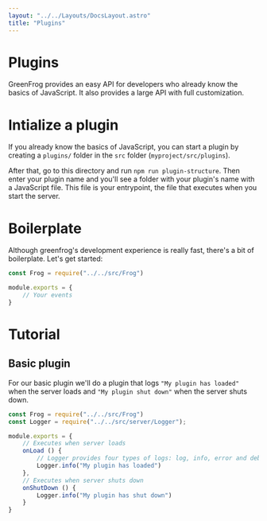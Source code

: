 ```yaml
---
layout: "../../Layouts/DocsLayout.astro"
title: "Plugins"
---
```


# Plugins

GreenFrog provides an easy API for developers who already know the basics of JavaScript. It also provides a large API with full customization.

# Intialize a plugin

If you already know the basics of JavaScript, you can start a plugin by creating a `plugins/` folder in the `src` folder (`myproject/src/plugins`).

After that, go to this directory and run `npm run plugin-structure`. Then enter your plugin name and you'll see a folder with your plugin's name with a JavaScript file. This file is your entrypoint, the file that executes when you start the server.

# Boilerplate

Although greenfrog's development experience is really fast, there's a bit of boilerplate. Let's get started:

```ts
const Frog = require("../../src/Frog")

module.exports = {
    // Your events
}
```

# Tutorial

## Basic plugin

For our basic plugin we'll do a plugin that logs `"My plugin has loaded"` when the server loads and `"My plugin shut down"` when the server shuts down.

```ts
const Frog = require("../../src/Frog")
const Logger = require("../../src/server/Logger");

module.exports = {
    // Executes when server loads
    onLoad () {
        // Logger provides four types of logs: log, info, error and debug
        Logger.info("My plugin has loaded")
    },
    // Executes when server shuts down
    onShutDown () {
        Logger.info("My plugin has shut down")
    }
}
```
